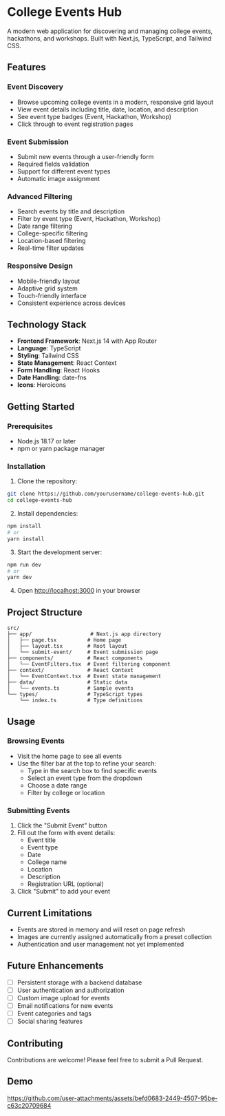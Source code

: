 # College Events Hub

A modern web application for discovering and managing college events, hackathons, and workshops. Built with Next.js, TypeScript, and Tailwind CSS.



## Features

### Event Discovery
- Browse upcoming college events in a modern, responsive grid layout
- View event details including title, date, location, and description
- See event type badges (Event, Hackathon, Workshop)
- Click through to event registration pages

### Event Submission
- Submit new events through a user-friendly form
- Required fields validation
- Support for different event types
- Automatic image assignment

### Advanced Filtering
- Search events by title and description
- Filter by event type (Event, Hackathon, Workshop)
- Date range filtering
- College-specific filtering
- Location-based filtering
- Real-time filter updates

### Responsive Design
- Mobile-friendly layout
- Adaptive grid system
- Touch-friendly interface
- Consistent experience across devices

## Technology Stack

- **Frontend Framework**: Next.js 14 with App Router
- **Language**: TypeScript
- **Styling**: Tailwind CSS
- **State Management**: React Context
- **Form Handling**: React Hooks
- **Date Handling**: date-fns
- **Icons**: Heroicons

## Getting Started

### Prerequisites

- Node.js 18.17 or later
- npm or yarn package manager

### Installation

1. Clone the repository:
```bash
git clone https://github.com/yourusername/college-events-hub.git
cd college-events-hub
```

2. Install dependencies:
```bash
npm install
# or
yarn install
```

3. Start the development server:
```bash
npm run dev
# or
yarn dev
```

4. Open [http://localhost:3000](http://localhost:3000) in your browser

## Project Structure

```
src/
├── app/                   # Next.js app directory
│   ├── page.tsx          # Home page
│   ├── layout.tsx        # Root layout
│   └── submit-event/     # Event submission page
├── components/           # React components
│   └── EventFilters.tsx  # Event filtering component
├── context/              # React Context
│   └── EventContext.tsx  # Event state management
├── data/                 # Static data
│   └── events.ts         # Sample events
└── types/                # TypeScript types
    └── index.ts          # Type definitions
```

## Usage

### Browsing Events
- Visit the home page to see all events
- Use the filter bar at the top to refine your search:
  - Type in the search box to find specific events
  - Select an event type from the dropdown
  - Choose a date range
  - Filter by college or location

### Submitting Events
1. Click the "Submit Event" button
2. Fill out the form with event details:
   - Event title
   - Event type
   - Date
   - College name
   - Location
   - Description
   - Registration URL (optional)
3. Click "Submit" to add your event

## Current Limitations

- Events are stored in memory and will reset on page refresh
- Images are currently assigned automatically from a preset collection
- Authentication and user management not yet implemented

## Future Enhancements

- [ ] Persistent storage with a backend database
- [ ] User authentication and authorization
- [ ] Custom image upload for events
- [ ] Email notifications for new events
- [ ] Event categories and tags
- [ ] Social sharing features

## Contributing

Contributions are welcome! Please feel free to submit a Pull Request.

## Demo


https://github.com/user-attachments/assets/befd0683-2449-4507-95be-c63c20709684



